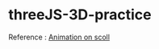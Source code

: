 # threeJS-3D-practice
Reference : [Animation on scoll](https://sbcode.net/threejs/animate-on-scroll/)